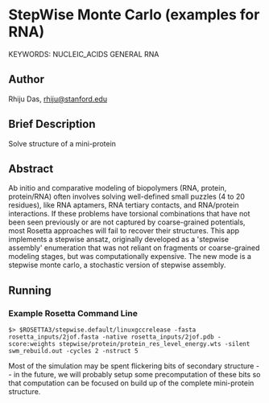 # StepWise Monte Carlo (examples for RNA)
KEYWORDS: NUCLEIC_ACIDS GENERAL RNA
## Author
Rhiju Das, rhiju@stanford.edu

## Brief Description

Solve structure of a mini-protein

## Abstract

Ab initio and comparative modeling of biopolymers (RNA, protein, protein/RNA) often involves solving well-defined small puzzles (4 to 20 residues), like RNA aptamers, RNA tertiary contacts, and RNA/protein interactions. If these problems have torsional combinations that have not been seen previously or are not captured by coarse-grained potentials, most Rosetta approaches will fail to recover their structures.  This app implements a stepwise ansatz, originally developed as a 'stepwise assembly' enumeration that was not reliant on fragments or coarse-grained modeling stages, but was computationally expensive. The new mode is a stepwise monte carlo, a stochastic version of stepwise assembly. 


## Running
### Example Rosetta Command Line

```
$> $ROSETTA3/stepwise.default/linuxgccrelease -fasta rosetta_inputs/2jof.fasta -native rosetta_inputs/2jof.pdb -score:weights stepwise/protein/protein_res_level_energy.wts -silent swm_rebuild.out -cycles 2 -nstruct 5
```

Most of the simulation may be spent flickering bits of secondary structure -- in the future, we will probably setup some precomputation of these bits so that computation can be focused on build up of the complete mini-protein structure.




